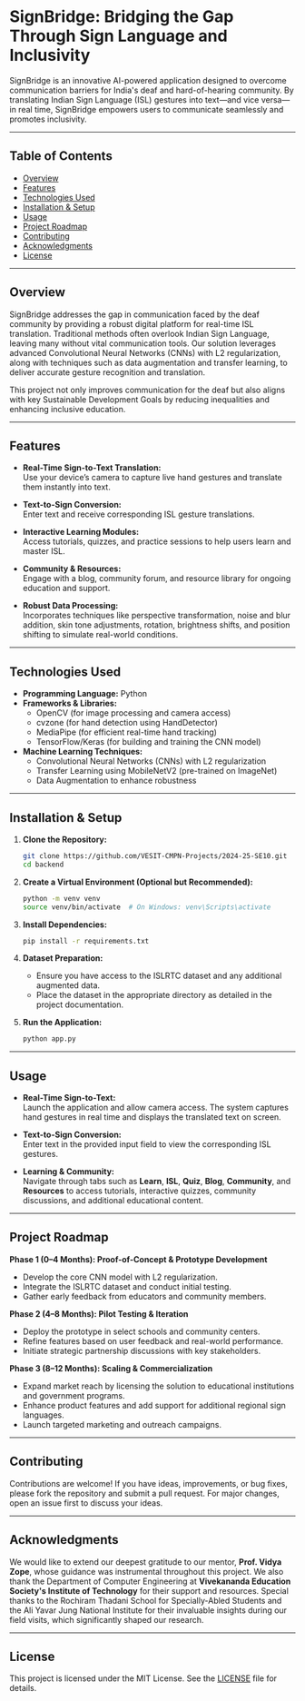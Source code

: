 # SignBridge: Bridging the Gap Through Sign Language and Inclusivity

SignBridge is an innovative AI-powered application designed to overcome communication barriers for India's deaf and hard-of-hearing community. By translating Indian Sign Language (ISL) gestures into text—and vice versa—in real time, SignBridge empowers users to communicate seamlessly and promotes inclusivity.

---

## Table of Contents

- [Overview](#overview)
- [Features](#features)
- [Technologies Used](#technologies-used)
- [Installation & Setup](#installation--setup)
- [Usage](#usage)
- [Project Roadmap](#project-roadmap)
- [Contributing](#contributing)
- [Acknowledgments](#acknowledgments)
- [License](#license)

---

## Overview

SignBridge addresses the gap in communication faced by the deaf community by providing a robust digital platform for real-time ISL translation. Traditional methods often overlook Indian Sign Language, leaving many without vital communication tools. Our solution leverages advanced Convolutional Neural Networks (CNNs) with L2 regularization, along with techniques such as data augmentation and transfer learning, to deliver accurate gesture recognition and translation.

This project not only improves communication for the deaf but also aligns with key Sustainable Development Goals by reducing inequalities and enhancing inclusive education.

---

## Features

- **Real-Time Sign-to-Text Translation:**  
  Use your device’s camera to capture live hand gestures and translate them instantly into text.

- **Text-to-Sign Conversion:**  
  Enter text and receive corresponding ISL gesture translations.

- **Interactive Learning Modules:**  
  Access tutorials, quizzes, and practice sessions to help users learn and master ISL.

- **Community & Resources:**  
  Engage with a blog, community forum, and resource library for ongoing education and support.

- **Robust Data Processing:**  
  Incorporates techniques like perspective transformation, noise and blur addition, skin tone adjustments, rotation, brightness shifts, and position shifting to simulate real-world conditions.

---

## Technologies Used

- **Programming Language:** Python
- **Frameworks & Libraries:**  
  - OpenCV (for image processing and camera access)  
  - cvzone (for hand detection using HandDetector)  
  - MediaPipe (for efficient real-time hand tracking)  
  - TensorFlow/Keras (for building and training the CNN model)
- **Machine Learning Techniques:**  
  - Convolutional Neural Networks (CNNs) with L2 regularization  
  - Transfer Learning using MobileNetV2 (pre-trained on ImageNet)  
  - Data Augmentation to enhance robustness

---

## Installation & Setup

1. **Clone the Repository:**

   ```bash
   git clone https://github.com/VESIT-CMPN-Projects/2024-25-SE10.git
   cd backend
   ```

2. **Create a Virtual Environment (Optional but Recommended):**

   ```bash
   python -m venv venv
   source venv/bin/activate  # On Windows: venv\Scripts\activate
   ```

3. **Install Dependencies:**

   ```bash
   pip install -r requirements.txt
   ```

4. **Dataset Preparation:**

   - Ensure you have access to the ISLRTC dataset and any additional augmented data.
   - Place the dataset in the appropriate directory as detailed in the project documentation.

5. **Run the Application:**

   ```bash
   python app.py
   ```

---

## Usage

- **Real-Time Sign-to-Text:**  
  Launch the application and allow camera access. The system captures hand gestures in real time and displays the translated text on screen.

- **Text-to-Sign Conversion:**  
  Enter text in the provided input field to view the corresponding ISL gestures.

- **Learning & Community:**  
  Navigate through tabs such as **Learn**, **ISL**, **Quiz**, **Blog**, **Community**, and **Resources** to access tutorials, interactive quizzes, community discussions, and additional educational content.

---

## Project Roadmap

**Phase 1 (0–4 Months): Proof-of-Concept & Prototype Development**  
- Develop the core CNN model with L2 regularization.  
- Integrate the ISLRTC dataset and conduct initial testing.  
- Gather early feedback from educators and community members.

**Phase 2 (4–8 Months): Pilot Testing & Iteration**  
- Deploy the prototype in select schools and community centers.  
- Refine features based on user feedback and real-world performance.  
- Initiate strategic partnership discussions with key stakeholders.

**Phase 3 (8–12 Months): Scaling & Commercialization**  
- Expand market reach by licensing the solution to educational institutions and government programs.  
- Enhance product features and add support for additional regional sign languages.  
- Launch targeted marketing and outreach campaigns.

---

## Contributing

Contributions are welcome! If you have ideas, improvements, or bug fixes, please fork the repository and submit a pull request. For major changes, open an issue first to discuss your ideas.

---

## Acknowledgments

We would like to extend our deepest gratitude to our mentor, **Prof. Vidya Zope**, whose guidance was instrumental throughout this project. We also thank the Department of Computer Engineering at **Vivekananda Education Society's Institute of Technology** for their support and resources. Special thanks to the Rochiram Thadani School for Specially-Abled Students and the Ali Yavar Jung National Institute for their invaluable insights during our field visits, which significantly shaped our research.

---

## License

This project is licensed under the MIT License. See the [LICENSE](LICENSE) file for details.
```
